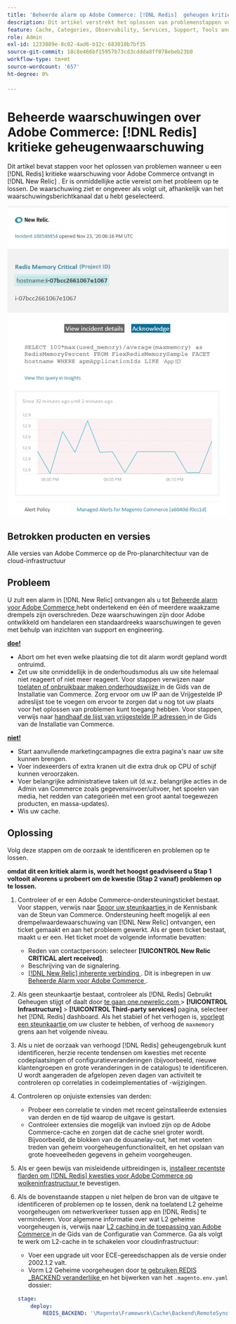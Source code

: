 ```yaml
---
title: 'Beheerde alarm op Adobe Commerce: [!DNL Redis]  geheugen kritieke alarm'
description: Dit artikel verstrekt het oplossen van problemenstappen voor wanneer u a  [!DNL Redis]  geheugen kritieke alarm voor Adobe Commerce in  [!DNL New Relic] ontvangt. Er is onmiddellijke actie vereist om het probleem op te lossen.
feature: Cache, Categories, Observability, Services, Support, Tools and External Services, Variables
role: Admin
exl-id: 1233889e-8c02-4ad6-b12c-683010b7bf35
source-git-commit: 18c8e466bf15957b73cd3cddda8ff078ebeb23b0
workflow-type: tm+mt
source-wordcount: '657'
ht-degree: 0%

---
```


# Beheerde waarschuwingen over Adobe Commerce: [!DNL Redis] kritieke geheugenwaarschuwing

Dit artikel bevat stappen voor het oplossen van problemen wanneer u een [!DNL Redis] kritieke waarschuwing voor Adobe Commerce ontvangt in [!DNL New Relic] . Er is onmiddellijke actie vereist om het probleem op te lossen. De waarschuwing ziet er ongeveer als volgt uit, afhankelijk van het waarschuwingsberichtkanaal dat u hebt geselecteerd.

![ new_relic_redis_memory_critical.png ](../../assets/managed-alerts/new_relic_redis_memory_critical.png)

## Betrokken producten en versies

Alle versies van Adobe Commerce op de Pro-planarchitectuur van de cloud-infrastructuur

## Probleem

U zult een alarm in [!DNL New Relic] ontvangen als u tot [ Beheerde alarm voor Adobe Commerce ](managed-alerts-for-magento-commerce.md) hebt ondertekend en één of meerdere waakzame drempels zijn overschreden. Deze waarschuwingen zijn door Adobe ontwikkeld om handelaren een standaardreeks waarschuwingen te geven met behulp van inzichten van support en engineering.

**<u>doe!</u>**

* Abort om het even welke plaatsing die tot dit alarm wordt gepland wordt ontruimd.
* Zet uw site onmiddellijk in de onderhoudsmodus als uw site helemaal niet reageert of niet meer reageert. Voor stappen verwijzen naar [ toelaten of onbruikbaar maken onderhoudswijze ](https://experienceleague.adobe.com/en/docs/commerce-operations/installation-guide/tutorials/maintenance-mode) in de Gids van de Installatie van Commerce. Zorg ervoor om uw IP aan de Vrijgestelde IP adreslijst toe te voegen om ervoor te zorgen dat u nog tot uw plaats voor het oplossen van problemen kunt toegang hebben. Voor stappen, verwijs naar [ handhaaf de lijst van vrijgestelde IP adressen ](https://experienceleague.adobe.com/en/docs/commerce-operations/installation-guide/tutorials/maintenance-mode#maintain-the-list-of-exempt-ip-addresses) in de Gids van de Installatie van Commerce.

**<u>niet!</u>**

* Start aanvullende marketingcampagnes die extra pagina&#39;s naar uw site kunnen brengen.
* Voer indexeerders of extra kranen uit die extra druk op CPU of schijf kunnen veroorzaken.
* Voer belangrijke administratieve taken uit (d.w.z. belangrijke acties in de Admin van Commerce zoals gegevensinvoer/uitvoer, het spoelen van media, het redden van categorieën met een groot aantal toegewezen producten, en massa-updates).
* Wis uw cache.

## Oplossing

Volg deze stappen om de oorzaak te identificeren en problemen op te lossen.

**omdat dit een kritiek alarm is, wordt het hoogst geadviseerd u Stap 1 voltooit alvorens u probeert om de kwestie (Stap 2 vanaf) problemen op te lossen.**

1. Controleer of er een Adobe Commerce-ondersteuningsticket bestaat. Voor stappen, verwijs naar [ Spoor uw steunkaartjes ](https://experienceleague.adobe.com/en/docs/commerce-knowledge-base/kb/help-center-guide/magento-help-center-user-guide#track-support-case) in de Kennisbank van de Steun van Commerce. Ondersteuning heeft mogelijk al een drempelwaardewaarschuwing van [!DNL New Relic] ontvangen, een ticket gemaakt en aan het probleem gewerkt. Als er geen ticket bestaat, maakt u er een. Het ticket moet de volgende informatie bevatten:

   * Reden van contactpersoon: selecteer **[!UICONTROL New Relic CRITICAL alert received]**.
   * Beschrijving van de signalering.
   * [[!DNL New Relic]  inherente verbinding ](https://docs.newrelic.com/docs/alerts-applied-intelligence/new-relic-alerts/alert-incidents/view-violation-event-details-incidents/). Dit is inbegrepen in uw [ Beheerde Alarm voor Adobe Commerce ](managed-alerts-for-magento-commerce.md).

1. Als geen steunkaartje bestaat, controleer als [!DNL Redis] Gebruikt Geheugen stijgt of daalt door [ te gaan one.newrelic.com ](https://login.newrelic.com) > **[!UICONTROL Infrastructure]** > **[!UICONTROL Third-party services]** pagina, selecteer het [!DNL Redis] dashboard. Als het stabiel of het verhogen is, [ voorlegt een steunkaartje ](https://experienceleague.adobe.com/en/docs/commerce-knowledge-base/kb/help-center-guide/magento-help-center-user-guide#support-case) om uw cluster te hebben, of verhoog de `maxmemory` grens aan het volgende niveau.
1. Als u niet de oorzaak van verhoogd [!DNL Redis] geheugengebruik kunt identificeren, herzie recente tendensen om kwesties met recente codeplaatsingen of configuratieveranderingen (bijvoorbeeld, nieuwe klantengroepen en grote veranderingen in de catalogus) te identificeren. U wordt aangeraden de afgelopen zeven dagen van activiteit te controleren op correlaties in codeimplementaties of -wijzigingen.
1. Controleren op onjuiste extensies van derden:

   * Probeer een correlatie te vinden met recent geïnstalleerde extensies van derden en de tijd waarop de uitgave is gestart.
   * Controleer extensies die mogelijk van invloed zijn op de Adobe Commerce-cache en zorgen dat de cache snel groter wordt. Bijvoorbeeld, de blokken van de douanelay-out, het met voeten treden van geheim voorgeheugenfunctionaliteit, en het opslaan van grote hoeveelheden gegevens in geheim voorgeheugen.

1. Als er geen bewijs van misleidende uitbreidingen is, [ installeer recentste flarden om  [!DNL Redis]  kwesties voor Adobe Commerce op wolkeninfrastructuur ](https://experienceleague.adobe.com/en/docs/commerce-knowledge-base/kb/troubleshooting/miscellaneous/install-latest-patches-to-fix-magento-redis-issues) te bevestigen.
1. Als de bovenstaande stappen u niet helpen de bron van de uitgave te identificeren of problemen op te lossen, denk na toelatend L2 geheime voorgeheugen om netwerkverkeer tussen app en [!DNL Redis] te verminderen. Voor algemene informatie over wat L2 geheime voorgeheugen is, verwijs naar [ L2 caching in de toepassing van Adobe Commerce ](https://experienceleague.adobe.com/en/docs/commerce-operations/configuration-guide/cache/level-two-cache) in de Gids van de Configuratie van Commerce. Ga als volgt te werk om L2-cache in te schakelen voor cloudinfrastructuur:

   * Voer een upgrade uit voor ECE-gereedschappen als de versie onder 2002.1.2 valt.
   * Vorm L2 Geheime voorgeheugen door [ te gebruiken REDIS \_BACKEND veranderlijke ](https://experienceleague.adobe.com/en/docs/commerce-on-cloud/user-guide/configure/env/stage/variables-deploy#redis_backend) en het bijwerken van het `.magento.env.yaml` dossier:

   ```yaml
   stage:
       deploy:
           REDIS_BACKEND: '\Magento\Framework\Cache\Backend\RemoteSynchronizedCache'
   ```
